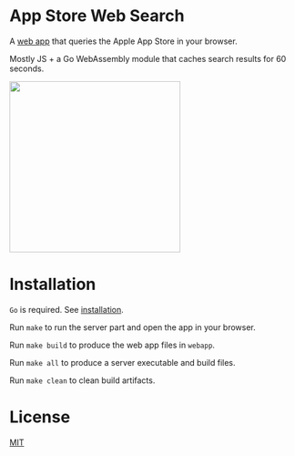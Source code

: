 # App Store Web Search

A [web app](https://vexelon.net/asws) that queries the Apple App Store in your browser.

Mostly JS + a Go WebAssembly module that caches search results for 60 seconds.

<img src="demo/shot1.png" width="300">

# Installation

`Go` is required. See [installation](https://golang.org/doc/install).

Run `make` to run the server part and open the app in your browser.

Run `make build` to produce the web app files in `webapp`.

Run `make all` to produce a server executable and build files.

Run `make clean` to clean build artifacts.

# License

[MIT](LICENSE)
